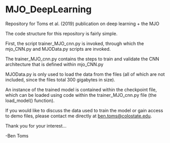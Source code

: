 # MJO_DeepLearning
Repository for Toms et al. (2019) publication on deep learning + the MJO

The code structure for this repository is fairly simple.

First, the script trainer_MJO_cnn.py is invoked, through which the mjo_CNN.py and MJOData.py scripts are invoked.

The trainer_MJO_cnn.py contains the steps to train and validate the CNN architecture that is
defined within mjo_CNN.py

MJOData.py is only used to load the data from the files (all of which are not included, since the files total
300 gigabytes in size).

An instance of the trained model is contained within the checkpoint file, which can be loaded using code within the
trainer_MJO_cnn.py file (the load_model() function).

If you would like to discuss the data used to train the model or gain access to demo files, please contact me directly at ben.toms@colostate.edu.

Thank you for your interest...

-Ben Toms
